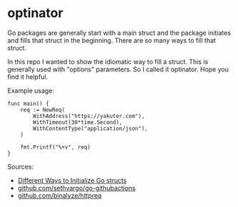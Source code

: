 # optinator
Go packages are generally start with a main struct and the package initiates and fills that struct in the beginning. There are so many ways to fill that struct.  

In this repo I wanted to show the idiomatic way to fill a struct. This is generally used with "options" parameters. So I called it optinator. Hope you find it helpful.

Example usage:
```
func main() {
	req := NewReq(
		WithAddress("https://yakuter.com"),
		WithTimeout(30*time.Second),
		WithContentType("application/json"),
	)

	fmt.Printf("%+v", req)
}
```

Sources:  
- [Different Ways to Initialize Go structs](https://asankov.dev/blog/2022/01/29/different-ways-to-initialize-go-structs/)  
- [github.com/sethvargo/go-githubactions](https://github.com/sethvargo/go-githubactions/blob/main/options.go)
- [github.com/binalyze/httpreq](https://github.com/binalyze/httpreq)
